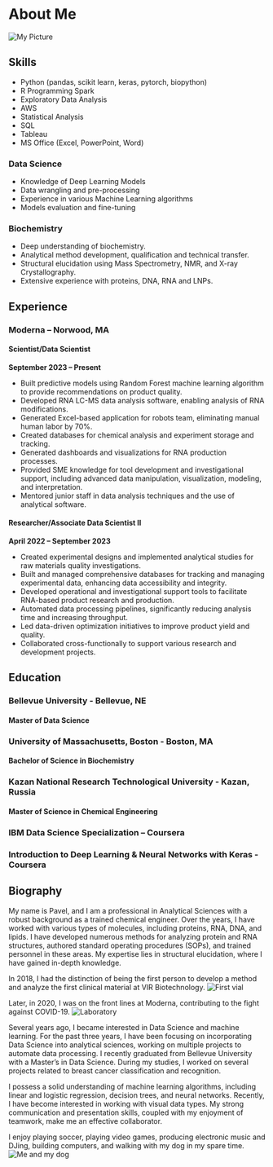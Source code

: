 # About Me
![My Picture](/assets/images/Me.png)

## Skills
- Python (pandas, scikit learn, keras, pytorch, biopython)
- R Programming Spark
- Exploratory Data Analysis
- AWS
- Statistical Analysis
- SQL
- Tableau
- MS Office (Excel, PowerPoint, Word)

### Data Science
- Knowledge of Deep Learning Models
- Data wrangling and pre-processing
- Experience in various Machine Learning algorithms
- Models evaluation and fine-tuning

### Biochemistry
- Deep understanding of biochemistry.
- Analytical method development, qualification and technical transfer.
- Structural elucidation using Mass Spectrometry, NMR, and X-ray Crystallography.
- Extensive experience with proteins, DNA, RNA and LNPs.

## Experience
### Moderna – Norwood, MA
#### Scientist/Data Scientist 
**September 2023 – Present**
- Built predictive models using Random Forest machine learning algorithm to provide recommendations on product quality.
- Developed RNA LC-MS data analysis software, enabling analysis of RNA modifications.
- Generated Excel-based application for robots team, eliminating manual human labor by 70%.
- Created databases for chemical analysis and experiment storage and tracking.
- Generated dashboards and visualizations for RNA production processes.
- Provided SME knowledge for tool development and investigational support, including advanced data manipulation, visualization, modeling, and interpretation.
- Mentored junior staff in data analysis techniques and the use of analytical software.

#### Researcher/Associate Data Scientist II 
**April 2022 – September 2023**
- Created experimental designs and implemented analytical studies for raw materials quality investigations.
- Built and managed comprehensive databases for tracking and managing experimental data, enhancing data accessibility and integrity.
- Developed operational and investigational support tools to facilitate RNA-based product research and production.
- Automated data processing pipelines, significantly reducing analysis time and increasing throughput.
- Led data-driven optimization initiatives to improve product yield and quality.
- Collaborated cross-functionally to support various research and development projects.



## Education

### Bellevue University - Bellevue, NE
#### Master of Data Science

###  University of Massachusetts, Boston - Boston, MA
#### Bachelor of Science in Biochemistry

### Kazan National Research Technological University - Kazan, Russia
#### Master of Science in Chemical Engineering

### IBM Data Science Specialization – Coursera
### Introduction to Deep Learning & Neural Networks with Keras - Coursera


## Biography
My name is Pavel, and I am a professional in Analytical Sciences with a robust background as a trained chemical engineer.
Over the years, I have worked with various types of molecules, including proteins, RNA, DNA, and lipids.
I have developed numerous methods for analyzing protein and RNA structures, authored standard operating procedures (SOPs), and trained personnel in these areas. My expertise lies in structural elucidation, where I have gained in-depth knowledge. 

In 2018, I had the distinction of being the first person to develop a method and analyze the first clinical material at VIR Biotechnology. 
![First vial](/assets/images/with_vial.png)

Later, in 2020, I was on the front lines at Moderna, contributing to the fight against COVID-19. 
![Laboratory](/assets/images/lab.png)

Several years ago, I became interested in Data Science and machine learning. For the past three years, I have been focusing on incorporating Data Science into analytical sciences, working on multiple projects to automate data processing. I recently graduated from Bellevue University with a Master’s in Data Science. 
During my studies, I worked on several projects related to breast cancer classification and recognition. 

I possess a solid understanding of machine learning algorithms, including linear and logistic regression, decision trees, and neural networks. Recently, I have become interested in working with visual data types. 
My strong communication and presentation skills, coupled with my enjoyment of teamwork, make me an effective collaborator. 

I enjoy playing soccer, playing video games, producing electronic music and DJing, building computers, and walking with my dog in my spare time.
![Me and my dog](/assets/images/with_chester.png)
